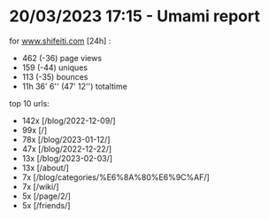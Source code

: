 # 20/03/2023 17:15 - Umami report
for www.shifeiti.com [24h] :

 - 462 (-36) page views
 - 159 (-44) uniques
 - 113 (-35) bounces
 - 11h 36' 6'' (47' 12'') totaltime


top 10 urls:
 - 142x [/blog/2022-12-09/]
 - 99x [/]
 - 78x [/blog/2023-01-12/]
 - 47x [/blog/2022-12-22/]
 - 13x [/blog/2023-02-03/]
 - 13x [/about/]
 - 7x [/blog/categories/%E6%8A%80%E6%9C%AF/]
 - 7x [/wiki/]
 - 5x [/page/2/]
 - 5x [/friends/]


